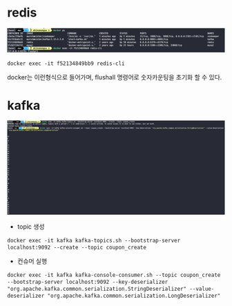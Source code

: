 
# redis

![redis-docker](./images/docker-redis.png)

```
docker exec -it f52134849bb9 redis-cli
```

docker는 이런형식으로 들어가며, flushall 명령어로 숫자카운팅을 초기화 할 수 있다.


# kafka

![docker-kafka](./images/docker-kafka.png)

- topic 생성

```
docker exec -it kafka kafka-topics.sh --bootstrap-server localhost:9092 --create --topic coupon_create
```

- 컨슈머 실행
```
docker exec -it kafka kafka-console-consumer.sh --topic coupon_create --bootstrap-server localhost:9092 --key-deserializer "org.apache.kafka.common.serialization.StringDeserializer" --value-deserializer "org.apache.kafka.common.serialization.LongDeserializer"
```